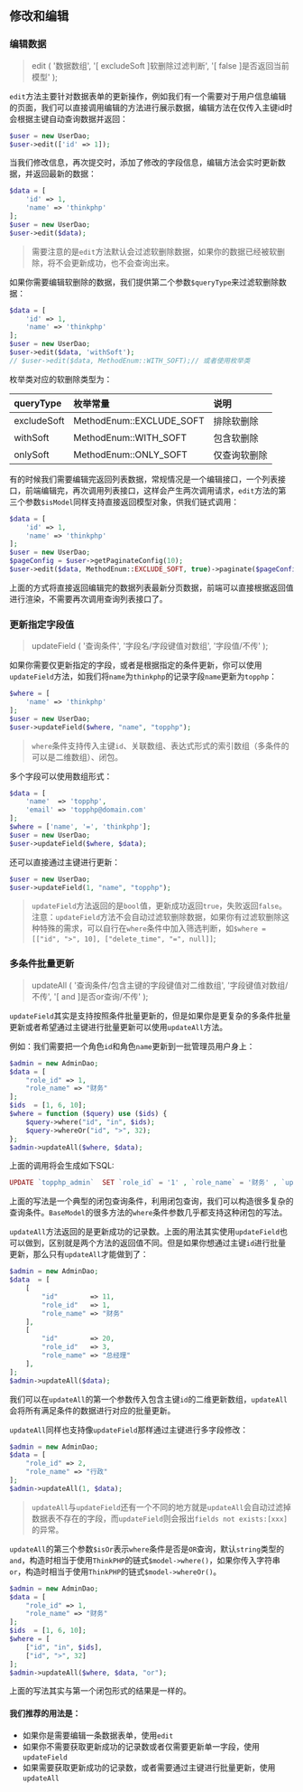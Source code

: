 ## 修改和编辑

### 编辑数据

> edit \( '数据数组', '\[ excludeSoft \]软删除过滤判断', '\[ false \]是否返回当前模型' \);

`edit`方法主要针对数据表单的更新操作，例如我们有一个需要对于用户信息编辑的页面，我们可以直接调用编辑的方法进行展示数据，编辑方法在仅传入主键id时会根据主键自动查询数据并返回：

```php
$user = new UserDao;
$user->edit(['id' => 1]);
```

当我们修改信息，再次提交时，添加了修改的字段信息，编辑方法会实时更新数据，并返回最新的数据：

```php
$data = [
    'id' => 1,
    'name' => 'thinkphp'
];
$user = new UserDao;
$user->edit($data);
```

> 需要注意的是`edit`方法默认会过滤软删除数据，如果你的数据已经被软删除，将不会更新成功，也不会查询出来。

如果你需要编辑软删除的数据，我们提供第二个参数`$queryType`来过滤软删除数据：

```php
$data = [
    'id' => 1,
    'name' => 'thinkphp'
];
$user = new UserDao;
$user->edit($data, 'withSoft');
// $user->edit($data, MethodEnum::WITH_SOFT);// 或者使用枚举类
```

枚举类对应的软删除类型为：

| queryType | 枚举常量 | 说明 |
| :--- | :--- | :--- |
| excludeSoft | MethodEnum::EXCLUDE\_SOFT | 排除软删除 |
| withSoft | MethodEnum::WITH\_SOFT | 包含软删除 |
| onlySoft | MethodEnum::ONLY\_SOFT | 仅查询软删除 |

有的时候我们需要编辑完返回列表数据，常规情况是一个编辑接口，一个列表接口，前端编辑完，再次调用列表接口，这样会产生两次调用请求，`edit`方法的第三个参数`$isModel`同样支持直接返回模型对象，供我们链式调用：

```php
$data = [
    'id' => 1,
    'name' => 'thinkphp'
];
$user = new UserDao;
$pageConfig = $user->getPaginateConfig(10);
$user->edit($data, MethodEnum::EXCLUDE_SOFT, true)->paginate($pageConfig)->toArray();
```

上面的方式将直接返回编辑完的数据列表最新分页数据，前端可以直接根据返回值进行渲染，不需要再次调用查询列表接口了。

### 更新指定字段值

> updateField \( '查询条件', '字段名/字段键值对数组', '字段值/不传' \);

如果你需要仅更新指定的字段，或者是根据指定的条件更新，你可以使用`updateField`方法，如我们将`name`为`thinkphp`的记录字段`name`更新为`topphp`：

```php
$where = [
    'name' => 'thinkphp'
];
$user = new UserDao;
$user->updateField($where, "name", "topphp");
```

> `where`条件支持传入主键`id`、关联数组、表达式形式的索引数组（多条件的可以是二维数组）、闭包。

多个字段可以使用数组形式：

```php
$data = [
    'name'  => 'topphp',
    'email' => 'topphp@domain.com'
];
$where = ['name', '=', 'thinkphp'];
$user = new UserDao;
$user->updateField($where, $data);
```

还可以直接通过主键进行更新：

```php
$user = new UserDao;
$user->updateField(1, "name", "topphp");
```

> `updateField`方法返回的是`bool`值，更新成功返回`true`，失败返回`false`。  
> 注意：`updateField`方法不会自动过滤软删除数据，如果你有过滤软删除这种特殊的需求，可以自行在`where`条件中加入筛选判断，如`$where = [["id", ">", 10], ["delete_time", "=", null]]`;

### 多条件批量更新

> updateAll \( '查询条件/包含主键的字段键值对二维数组', '字段键值对数组/不传', '\[ and \]是否or查询/不传' \);

`updateField`其实是支持按照条件批量更新的，但是如果你是更复杂的多条件批量更新或者希望通过主键进行批量更新可以使用`updateAll`方法。

例如：我们需要把一个角色`id`和角色`name`更新到一批管理员用户身上：

```php
$admin = new AdminDao;
$data = [
    "role_id" => 1,
    "role_name" => "财务"
];
$ids  = [1, 6, 10];
$where = function ($query) use ($ids) {
    $query->where("id", "in", $ids);
    $query->whereOr("id", ">", 32);
};
$admin->updateAll($where, $data);
```

上面的调用将会生成如下SQL:

```php
UPDATE `topphp_admin`  SET `role_id` = '1' , `role_name` = '财务' , `update_time` = '2020-05-31 18:20:37'  WHERE  ( `id` IN (1,6,10) OR `id` > 32 )
```

上面的写法是一个典型的闭包查询条件，利用闭包查询，我们可以构造很多复杂的查询条件。`BaseModel`的很多方法的`where`条件参数几乎都支持这种闭包的写法。

`updateAll`方法返回的是更新成功的记录数。上面的用法其实使用`updateField`也可以做到，区别就是两个方法的返回值不同。但是如果你想通过主键`id`进行批量更新，那么只有`updateAll`才能做到了：

```php
$admin = new AdminDao;
$data  = [
    [
        "id"        => 11,
        "role_id"   => 1,
        "role_name" => "财务"
    ],
    [
        "id"        => 20,
        "role_id"   => 3,
        "role_name" => "总经理"
    ],
];
$admin->updateAll($data);
```

我们可以在`updateAll`的第一个参数传入包含主键`id`的二维更新数组，`updateAll`会将所有满足条件的数据进行对应的批量更新。

`updateAll`同样也支持像`updateField`那样通过主键进行多字段修改：

```php
$admin = new AdminDao;
$data = [
    "role_id" => 2,
    "role_name" => "行政"
];
$admin->updateAll(1, $data);
```

> `updateAll`与`updateField`还有一个不同的地方就是`updateAll`会自动过滤掉数据表不存在的字段，而`updateField`则会报出`fields not exists:[xxx]`的异常。

`updateAll`的第三个参数`$isOr`表示`where`条件是否是`OR`查询，默认`string`类型的`and`，构造时相当于使用`ThinkPHP`的链式`$model->where()`，如果你传入字符串`or`，构造时相当于使用`ThinkPHP`的链式`$model->whereOr()`。

```php
$admin = new AdminDao;
$data = [
    "role_id" => 1,
    "role_name" => "财务"
];
$ids  = [1, 6, 10];
$where = [
    ["id", "in", $ids],
    ["id", ">", 32]
];
$admin->updateAll($where, $data, "or");
```

上面的写法其实与第一个闭包形式的结果是一样的。

#### 我们推荐的用法是：

* 如果你是需要编辑一条数据表单，使用`edit`
* 如果你不需要获取更新成功的记录数或者仅需要更新单一字段，使用`updateField`
* 如果需要获取更新成功的记录数，或者需要通过主键进行批量更新，使用`updateAll`



